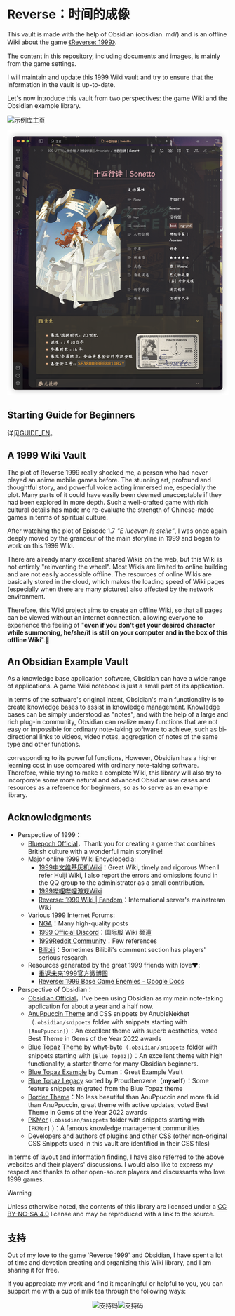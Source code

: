 # Reverse：时间的成像

This vault is made with the help of Obsidian (obsidian. md/) and is an offline Wiki about the game [《Reverse: 1999》](https://re.bluepoch.com/home/&wd=&eqid=fbb5beb400098f260000000464755c7c).

The content in this repository, including documents and images, is mainly from the game settings. 

I will maintain and update this 1999 Wiki vault and try to ensure that the information in the vault is up-to-date.

Let's now introduce this vault from two perspectives: the game Wiki and the Obsidian example library.

![示例库主页](assets/README.assets/示例库主页.png)

![角色档案](assets/README.assets/角色档案.png)

## Starting Guide for Beginners

详见<a href="https://github.com/ProudBenzene/Reverse1999Wiki-in-Obsidian/blob/main/000-%E7%AE%B1%E7%9A%84%E6%9E%84%E9%80%A0/README/GUIDE_EN.md">GUIDE_EN</a>。

## A 1999 Wiki Vault

The plot of Reverse 1999 really shocked me, a person who had never played an anime mobile games before. The stunning art, profound and thoughtful story, and powerful voice acting immersed me, especially the plot. Many parts of it could have easily been deemed unacceptable if they had been explored in more depth. Such a well-crafted game with rich cultural details has made me re-evaluate the strength of Chinese-made games in terms of spiritual culture.

After watching the plot of Episode 1.7 *"E lucevan le stelle"*, I was once again deeply moved by the grandeur of the main storyline in 1999 and began to work on this 1999 Wiki.

There are already many excellent shared Wikis on the web, but this Wiki is not entirely "reinventing the wheel". Most Wikis are limited to online building and are not easily accessible offline. The resources of online Wikis are basically stored in the cloud, which makes the loading speed of Wiki pages (especially when there are many pictures) also affected by the network environment.

Therefore, this Wiki project aims to create an offline Wiki, so that all pages can be viewed without an internet connection, allowing everyone to experience the feeling of "**even if you don't get your desired character while summoning, he/she/it is still on your computer and in the box of this offline Wiki**".🥰
## An Obsidian Example Vault

As a knowledge base application software, Obsidian can have a wide range of applications. A game Wiki notebook is just a small part of its application.

In terms of the software's original intent, Obsidian's main functionality is to create knowledge bases to assist in knowledge management. Knowledge bases can be simply understood as "notes", and with the help of a large and rich plug-in community, Obsidian can realize many functions that are not easy or impossible for ordinary note-taking software to achieve, such as bi-directional links to videos, video notes, aggregation of notes of the same type and other functions.

 corresponding to its powerful functions, However, Obsidian has a higher learning cost in use compared with ordinary note-taking software. Therefore, while trying to make a complete Wiki, this library will also try to incorporate some more natural and advanced Obsidian use cases and resources as a reference for beginners, so as to serve as an example library.


## Acknowledgments
- Perspective of 1999：
	- [Bluepoch Official](https://www.bluepoch.com/)，Thank you for creating a game that combines British culture with a wonderful main storyline!
	- Major online 1999 Wiki Encyclopedia:
		-  [1999中文维基灰机Wiki](https://res1999.huijiwiki.com/wiki/%E8%A7%92%E8%89%B2%E5%88%97%E8%A1%A8)：Great Wiki, timely and rigorous When I refer Huiji Wiki, I also report the errors and omissions found in the QQ group to the administrator as a small contribution.
		- [1999哔哩哔哩游戏Wiki](https://wiki.biligame.com/reverse1999/%E9%A6%96%E9%A1%B5)
		- [Reverse: 1999 Wiki | Fandom](https://reverse1999.fandom.com/wiki/Reverse:_1999_Wiki)：International server's mainstream Wiki
	- Various 1999 Internet Forums:
		-  [NGA](https://ngabbs.com/thread.php?fid=510389)：Many high-quality posts
		- [1999 Official Discord](https://discord.gg/reverse1999)：国际服 Wiki 频道
		- [1999Reddit Community](https://www.reddit.com/r/Reverse1999)：Few references
		- [Bilibili](https://www.bilibili.com/)：Sometimes Bilibili's comment section has players' serious research.
	- Resources generated by the great 1999 friends with love♥️:
		- [重返未来1999官方微博图](https://pan.baidu.com/s/1A4o9VM4kPa_vzWZEtHiZSA?pwd=1999#list/path=%2F)
		- [Reverse: 1999 Base Game Enemies - Google Docs](https://docs.google.com/document/d/1HX-r1yrY82VKAkFtTo2HRI1M6DFT8bUdUxnEZLNoBB0/edit?pli=1)
- Perspective of Obsidian：
	- [Obsidian Official](https://obsidian.md)，I've been using Obsidian as my main note-taking application for about a year and a half now.
	- [AnuPpuccin Theme](https://github.com/AnubisNekhet/AnuPpuccin) and CSS snippets by AnubisNekhet（`.obsidian/snippets` folder with snippets starting with `[AnuPpuccin]`）：An excellent theme with superb aesthetics, voted Best Theme in Gems of the Year 2022 awards
	- [Blue Topaz Theme](https://github.com/PKM-er/Blue-Topaz_Obsidian-css) by whyt-byte（`.obsidian/snippets` folder with snippets starting with `[Blue Topaz]`）：An excellent theme with high functionality, a starter theme for many Obsidian beginners.
	- [Blue Topaz Example](https://github.com/PKM-er/Blue-topaz-example) by Cuman：Great Example Vault
	- [Blue Topaz Legacy](https://github.com/ProudBenzene/Blue-Topaz-Legacy) sorted by Proudbenzene（**myself**）：Some feature snippets migrated from the Blue Topaz theme
	- [Border Theme](https://github.com/Akifyss/obsidian-border)：No less beautiful than AnuPpuccin and more fluid than AnuPpuccin, great theme with active updates, voted Best Theme in Gems of the Year 2022 awards
	- [PKMer](https://pkmer.net/) (`.obsidian/snippets` folder with snippets starting with `[PKMer]` )：A famous knowledge management communities
	- Developers and authors of plugins and other CSS (other non-original CSS Snippets used in this vault are identified in their CSS files)


In terms of layout and information finding, I have also referred to the above websites and their players' discussions. I would also like to express my respect and thanks to other open-source players and discussants who love 1999 games.

> [!warning]
> Unless otherwise noted, the contents of this library are licensed under a [CC BY-NC-SA 4.0](https://creativecommons.org/licenses/by-nc-sa/4.0/) license and may be reproduced with a link to the source.

## 支持

Out of my love to the game 'Reverse 1999' and Obsidian, I have spent a lot of time and devotion creating and organizing this Wiki library, and I am sharing it for free.

If you appreciate my work and find it meaningful or helpful to you, you can support me with a cup of milk tea through the following ways:

<center><img src="https://figure-bed123.oss-cn-beijing.aliyuncs.com/202406231057963.jpg" alt="支持码" width="250"><img src="https://figure-bed123.oss-cn-beijing.aliyuncs.com/202406080244833.jpg" alt="支持码" width="250"></center>

